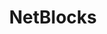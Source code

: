 ---
codehost: https://github.com/hubgit/9547763
facebook: https://facebook.com/netblocks
linkedin: https://linkedin.com/company/netblocks
logohandle: netblocks
sort: netblocks
title: NetBlocks
twitter: https://x.com/netblocks
website: https://netblocks.org/
wikipedia: https://en.wikipedia.org/wiki/NetBlocks
---